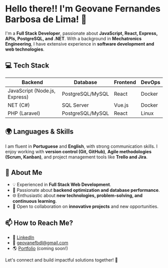 # Hello there!! I'm Geovane Fernandes Barbosa de Lima! 👋

I'm a **Full Stack Developer**, passionate about **JavaScript, React, Express, APIs, PostgreSQL, and .NET**. With a background in **Mechatronics Engineering**, I have extensive experience in **software development and web technologies**.

## 💻 Tech Stack

| Backend | Database | Frontend | DevOps |
|---------|----------|----------|--------|
| JavaScript (Node.js, Express) | PostgreSQL/MySQL | React | Docker |
| NET (C#) | SQL Server | Vue.js | Docker |
| PHP (Laravel) | PostgreSQL/MySQL | React | Linux |

## 🌍 Languages & Skills

I am fluent in **Portuguese** and **English**, with strong communication skills. I enjoy working with **version control (Git, GitHub)**, **Agile methodologies (Scrum, Kanban)**, and project management tools like **Trello and Jira**.


## 🚀 About Me

- 💡 Experienced in **Full Stack Web Development**.
- 🔧 Passionate about **backend optimization and database performance**.
- 🌐 Enthusiastic about **new technologies, problem-solving, and continuous learning**.
- 🤝 Open to collaboration on **innovative projects** and new opportunities.

## 📫 How to Reach Me?

- 🔗 [LinkedIn](https://www.linkedin.com/in/geovane-fernandes-barbosa-de-lima)
- 📧 geovanefbdl@gmail.com
- 🌎 [Portfolio](#) (coming soon!)

Let's connect and build impactful solutions together! 🚀

